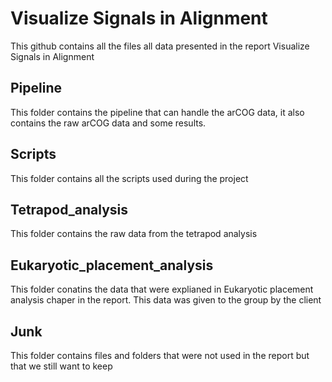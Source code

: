 # Visualize Signals in Alignment
This github contains all the files all data presented in the report Visualize Signals in Alignment

## Pipeline
This folder contains the pipeline that can handle the arCOG data, it also contains the raw arCOG data and some results.

## Scripts
This folder contains all the scripts used during the project

## Tetrapod_analysis
This folder contains the raw data from the tetrapod analysis

## Eukaryotic_placement_analysis
This folder conatins the data that were explianed in Eukaryotic placement analysis chaper in the report. This data was given to the group by the client

## Junk
This folder contains files and folders that were not used in the report but that we still want to keep
